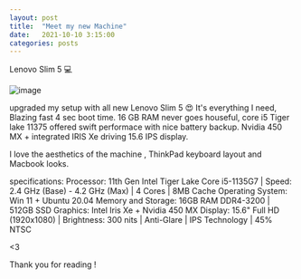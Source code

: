 ```yaml
---
layout: post
title:  "Meet my new Machine"
date:   2021-10-10 3:15:00
categories: posts
---
```

Lenovo Slim 5 💻

![image](https://user-images.githubusercontent.com/40158577/138915866-08778028-182f-4bd1-8603-d495f8b17d0d.png)

upgraded my setup with all new Lenovo Slim 5 😍
It's everything I need, Blazing fast 4 sec boot time.
16 GB RAM never goes houseful, core i5 Tiger lake 11375 offered swift performace with nice battery backup.
Nvidia 450 MX + integrated IRIS Xe driving 15.6 IPS display.

I love the aesthetics of the machine , ThinkPad keyboard layout and Macbook looks. 

specifications: 
Processor: 11th Gen Intel Tiger Lake Core i5-1135G7 | Speed: 2.4 GHz (Base) - 4.2 GHz (Max) | 4 Cores | 8MB Cache
Operating System: Win 11 + Ubuntu 20.04
Memory and Storage: 16GB RAM DDR4-3200 | 512GB SSD
Graphics: Intel Iris Xe + Nvidia 450 MX
Display: 15.6" Full HD (1920x1080) | Brightness: 300 nits | Anti-Glare | IPS Technology | 45% NTSC

<3

Thank you for reading !
